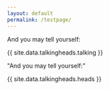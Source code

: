 ```yaml
---
layout: default
permalink: /testpage/
---
```


And you may tell yourself:

{{ site.data.talkingheads.talking }}

"And you may tell yourself:"

{{ site.data.talkingheads.heads }}